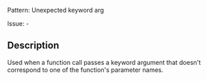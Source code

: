 Pattern: Unexpected keyword arg

Issue: -

## Description

Used when a function call passes a keyword argument that doesn't correspond to one of the function's parameter names.